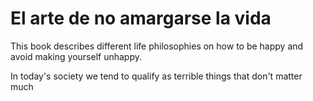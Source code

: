 # El arte de no amargarse la vida

This book describes different life philosophies on how to be happy and avoid making yourself unhappy.

In today's society we tend to qualify as terrible things that don't matter much




